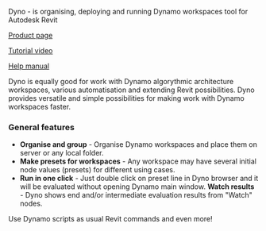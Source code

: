 ﻿Dyno - is organising, deploying and running Dynamo workspaces tool for Autodesk Revit

[Product page](http://prorubim.com/ru/tools/dyno/)

[Tutorial video](https://www.youtube.com/watch?v=uTI7WjKUhaw)

[Help manual](http://prorubim.com/tools/dyno/manual/)

Dyno is equally good for work with Dynamo algorythmic architecture workspaces, various automatisation and extending Revit possibilities. Dyno provides versatile and simple possibilities for making work with Dynamo workspaces faster.

###                                                                                                                                                                                                                                                                                                                                                                                                                           General features

 - **Organise and group** - Organise Dynamo workspaces and place them on server or any local folder.
 - **Make presets for workspaces** - Any workspace may have several initial node values (presets) for different using cases.
 - **Run in one click** - Just double click on preset line in Dyno browser and it will be evaluated without opening Dynamo main window.
   **Watch results** - Dyno shows end and/or intermediate evaluation results from "Watch" nodes.

Use Dynamo scripts as usual Revit commands and even more!